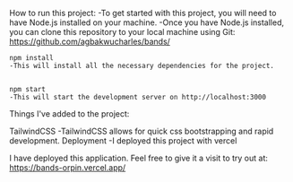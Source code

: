 How to run this project:
    -To get started with this project, you will need to have Node.js installed on your machine.
    -Once you have Node.js installed, you can clone this repository to your local machine using Git:
          https://github.com/agbakwucharles/bands/
    
    npm install
    -This will install all the necessary dependencies for the project.
    

    npm start
    -This will start the development server on http://localhost:3000


Things I've added to the project:

TailwindCSS
    -TailwindCSS allows for quick css bootstrapping and rapid development.
Deployment
    -I deployed this project with vercel

I have deployed this application. Feel free to give it a visit to try out at:
    https://bands-orpin.vercel.app/
